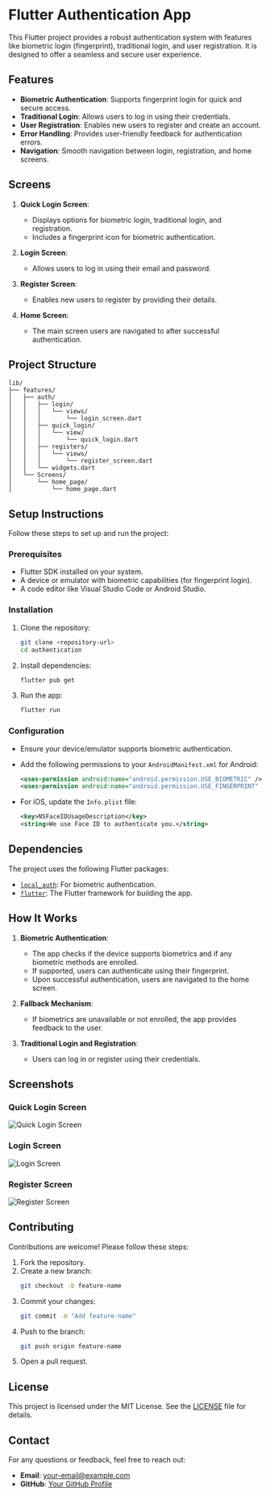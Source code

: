 # Flutter Authentication App

This Flutter project provides a robust authentication system with features like biometric login (fingerprint), traditional login, and user registration. It is designed to offer a seamless and secure user experience.

## Features

- **Biometric Authentication**: Supports fingerprint login for quick and secure access.
- **Traditional Login**: Allows users to log in using their credentials.
- **User Registration**: Enables new users to register and create an account.
- **Error Handling**: Provides user-friendly feedback for authentication errors.
- **Navigation**: Smooth navigation between login, registration, and home screens.

## Screens

1. **Quick Login Screen**:
   - Displays options for biometric login, traditional login, and registration.
   - Includes a fingerprint icon for biometric authentication.

2. **Login Screen**:
   - Allows users to log in using their email and password.

3. **Register Screen**:
   - Enables new users to register by providing their details.

4. **Home Screen**:
   - The main screen users are navigated to after successful authentication.

## Project Structure

```
lib/
├── features/
│   ├── auth/
│   │   ├── login/
│   │   │   └── views/
│   │   │       └── login_screen.dart
│   │   ├── quick_login/
│   │   │   └── view/
│   │   │       └── quick_login.dart
│   │   ├── registers/
│   │   │   └── views/
│   │   │       └── register_screen.dart
│   │   └── widgets.dart
│   └── Screens/
│       └── home_page/
│           └── home_page.dart
```

## Setup Instructions

Follow these steps to set up and run the project:

### Prerequisites

- Flutter SDK installed on your system.
- A device or emulator with biometric capabilities (for fingerprint login).
- A code editor like Visual Studio Code or Android Studio.

### Installation

1. Clone the repository:
   ```bash
   git clone <repository-url>
   cd authentication
   ```

2. Install dependencies:
   ```bash
   flutter pub get
   ```

3. Run the app:
   ```bash
   flutter run
   ```

### Configuration

- Ensure your device/emulator supports biometric authentication.
- Add the following permissions to your `AndroidManifest.xml` for Android:
  ```xml
  <uses-permission android:name="android.permission.USE_BIOMETRIC" />
  <uses-permission android:name="android.permission.USE_FINGERPRINT" />
  ```

- For iOS, update the `Info.plist` file:
  ```xml
  <key>NSFaceIDUsageDescription</key>
  <string>We use Face ID to authenticate you.</string>
  ```

## Dependencies

The project uses the following Flutter packages:

- [`local_auth`](https://pub.dev/packages/local_auth): For biometric authentication.
- [`flutter`](https://flutter.dev): The Flutter framework for building the app.

## How It Works

1. **Biometric Authentication**:
   - The app checks if the device supports biometrics and if any biometric methods are enrolled.
   - If supported, users can authenticate using their fingerprint.
   - Upon successful authentication, users are navigated to the home screen.

2. **Fallback Mechanism**:
   - If biometrics are unavailable or not enrolled, the app provides feedback to the user.

3. **Traditional Login and Registration**:
   - Users can log in or register using their credentials.

## Screenshots

### Quick Login Screen
![Quick Login Screen](./Screenshot_1.png)

### Login Screen
![Login Screen](./Screenshot_2.png)

### Register Screen
![Register Screen](./Screenshot_3.png)

## Contributing

Contributions are welcome! Please follow these steps:

1. Fork the repository.
2. Create a new branch:
   ```bash
   git checkout -b feature-name
   ```
3. Commit your changes:
   ```bash
   git commit -m "Add feature-name"
   ```
4. Push to the branch:
   ```bash
   git push origin feature-name
   ```
5. Open a pull request.

## License

This project is licensed under the MIT License. See the [LICENSE](LICENSE) file for details.

## Contact

For any questions or feedback, feel free to reach out:

- **Email**: your-email@example.com
- **GitHub**: [Your GitHub Profile](https://github.com/your-profile)

